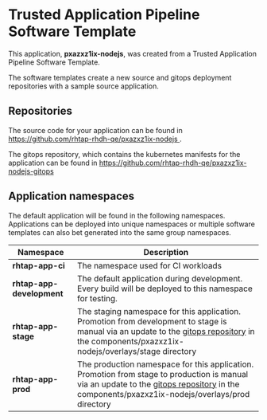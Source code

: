 # Trusted Application Pipeline Software Template

This application, **pxazxz1ix-nodejs**, was created from a Trusted Application Pipeline Software Template.

The software templates create a new source and gitops deployment repositories with a sample source application. 

## Repositories

The source code for your application can be found in [https://github.com/rhtap-rhdh-qe/pxazxz1ix-nodejs ](https://github.com/rhtap-rhdh-qe/pxazxz1ix-nodejs ).
 
The gitops repository, which contains the kubernetes manifests for the application can be found in 
[https://github.com/rhtap-rhdh-qe/pxazxz1ix-nodejs-gitops ](https://github.com/rhtap-rhdh-qe/pxazxz1ix-nodejs-gitops ) 

## Application namespaces 

The default application will be found in the following namespaces. Applications can be deployed into unique namespaces or multiple software templates can also bet generated into the same group namespaces.  

|  Namespace   |  Description   |  
| -------- | -------- |
| **rhtap-app-ci** | The namespace used for CI workloads |
| **rhtap-app-development** | The default application during development. Every build will be deployed to this namespace for testing. |
| **rhtap-app-stage** | The staging namespace for this application. Promotion from development to stage is manual via an update to the [gitops repository](https://github.com/rhtap-rhdh-qe/pxazxz1ix-nodejs-gitops ) in the components/pxazxz1ix-nodejs/overlays/stage directory |
| **rhtap-app-prod** | The production namespace for this application. Promotion from stage to production is manual via an update to the [gitops repository](https://github.com/rhtap-rhdh-qe/pxazxz1ix-nodejs-gitops ) in the components/pxazxz1ix-nodejs/overlays/prod directory |
